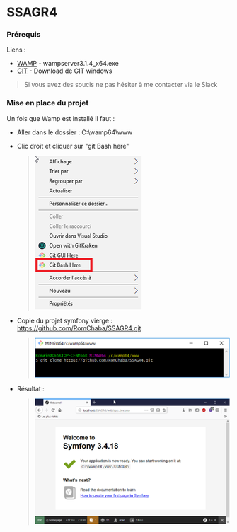 # SSAGR4

### Prérequis

Liens : 
* [WAMP](https://sourceforge.net/projects/wampserver/files/latest/download) - wampserver3.1.4_x64.exe
* [GIT](https://git-scm.com/download/win) - Download de GIT windows
>Si vous avez des soucis ne pas hésiter à me contacter via le Slack

<!-- ```
Give examples
''' -->

### Mise en place du projet
Un fois que Wamp est installé il faut :
* Aller dans le dossier : C:\wamp64\www
* Clic droit et cliquer sur "git Bash here"

    > ![git_bash](/_img_tuto/git_bash.png)
* Copie du projet symfony vierge : https://github.com/RomChaba/SSAGR4.git

    > ![git_clone](/_img_tuto/git_clone.png)
* Résultat :
    
    > ![home_symfony](/_img_tuto/home_symfony.png)
